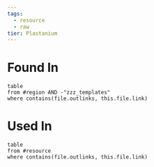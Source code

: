 ```yaml
---
tags:
  - resource
  - raw
tier: Plastanium
---
```

# Found In
```dataview
table
from #region AND -"zzz_templates"
where contains(file.outlinks, this.file.link) 
```
# Used In
```dataview
table
from #resource
where contains(file.outlinks, this.file.link)
```